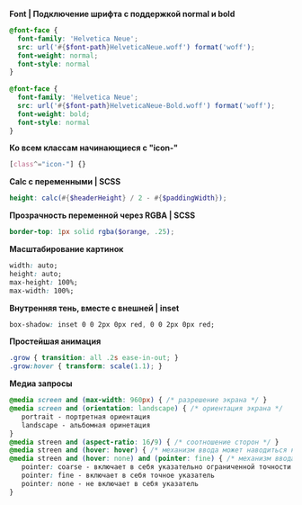 **Font | Подключение шрифта с поддержкой normal и bold**
```scss
@font-face {  
  font-family: 'Helvetica Neue';  
  src: url('#{$font-path}HelveticaNeue.woff') format('woff');  
  font-weight: normal;  
  font-style: normal  
}  
  
@font-face {  
  font-family: 'Helvetica Neue';  
  src: url('#{$font-path}HelveticaNeue-Bold.woff') format('woff');  
  font-weight: bold;  
  font-style: normal  
}
```

**Ко всем классам начинающиеся с "icon-"**
```css
[class^="icon-"] {}
```

**Calc с переменными | SCSS**
```scss
height: calc(#{$headerHeight} / 2 - #{$paddingWidth});
```

**Прозрачность переменной через RGBA | SCSS**
```scss
border-top: 1px solid rgba($orange, .25);
```

**Масштабирование картинок**
```css
width: auto;
height: auto;
max-height: 100%;
max-width: 100%;
```

**Внутренняя тень, вместе с внешней | inset**
```css
box-shadow: inset 0 0 2px 0px red, 0 0 2px 0px red;
```

**Простейшая анимация**
```css
.grow { transition: all .2s ease-in-out; }
.grow:hover { transform: scale(1.1); }
```

**Медиа запросы**
```css
@media screen and (max-width: 960px) { /* разрешение экрана */ }
@media screen and (orientation: landscape) { /* ориентация экрана */
   portrait - портретная ориентация
   landscape - альбомная оринетация
}
@media streen and (aspect-ratio: 16/9) { /* соотношение сторон */ }
@media streen and (hover: hover) { /* механизм ввода может наводиться на элемент */ }
@media streen and (hover: none) and (pointer: fine) { /* механизм ввода не может наводиться на элемент */ 
   pointer: coarse - включает в себя указательно ограниченной точности
   pointer: fine - включает в себя точное указатель
   pointer: none - не включает в себя указатель
}

```
<!--stackedit_data:
eyJoaXN0b3J5IjpbLTY2MzQ4NjUyNywtNjM0MDgwMDYxLC01OD
kzMzc2MjIsLTIwNzcwOTI0ODQsLTEzNjA5NjY5NDVdfQ==
-->